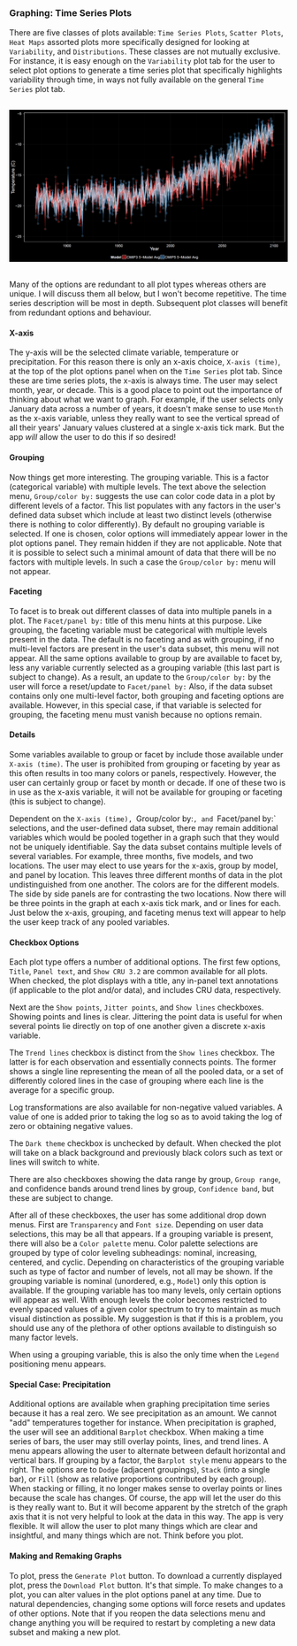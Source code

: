 
##
##
### Graphing: Time Series Plots
There are five classes of plots available: `Time Series Plots`, `Scatter Plots`, `Heat Maps` assorted plots more specifically designed for looking at `Variability`, and `Distributions`.
These classes are not mutually exclusive. For instance, it is easy enough on the `Variability` plot tab for the user to select plot options to generate a time series plot
that specifically highlights variability through time, in ways not fully available on the general `Time Series` plot tab.

##
<img class="centered" src="img/plotTS_example_1_black.png" width="900"/>

##

Many of the options are redundant to all plot types whereas others are unique. I will discuss them all below, but I won't become repetitive.
The time series description will be most in depth. Subsequent plot classes will benefit from redundant options and behaviour.

#### X-axis
The y-axis will be the selected climate variable, temperature or precipitation.
For this reason there is only an x-axis choice, `X-axis (time)`, at the top of the plot options panel when on the `Time Series` plot tab.
Since these are time series plots, the x-axis is always time. The user may select month, year, or decade.
This is a good place to point out the importance of thinking about what we want to graph.
For example, if the user selects only January data across a number of years, it doesn't make sense to use `Month` as the x-axis variable,
unless they really want to see the vertical spread of all their years' January values clustered at a single x-axis tick mark.
But the app *will* allow the user to do this if so desired!

#### Grouping
Now things get more interesting. The grouping variable. This is a factor (categorical variable) with multiple levels.
The text above the selection menu, `Group/color by:` suggests the use can color code data in a plot by different levels of a factor.
This list populates with any factors in the user's defined data subset which include at least two distinct levels (otherwise there is nothing to color differently).
By default no grouping variable is selected. If one is chosen, color options will immediately appear lower in the plot options panel.
They remain hidden if they are not applicable.
Note that it is possible to select such a minimal amount of data that there will be no factors with multiple levels.
In such a case the `Group/color by:` menu will not appear.

#### Faceting
To facet is to break out different classes of data into multiple panels in a plot. The `Facet/panel by:` title of this menu hints at this purpose.
Like grouping, the faceting variable must be categorical with multiple levels present in the data.
The default is no faceting and as with grouping, if no multi-level factors are present in the user's data subset, this menu will not appear.
All the same options available to group by are available to facet by, less any variable currently selected as a grouping variable (this last part is subject to change).
As a result, an update to the `Group/color by:` by the user will force a reset/update to `Facet/panel by:`
Also, if the data subset contains only one multi-level factor, both grouping and faceting options are available.
However, in this special case, if that variable is selected for grouping, the faceting menu must vanish because no options remain.

#### Details
Some variables available to group or facet by include those available under `X-axis (time)`.
The user is prohibited from grouping or faceting by year as this often results in too many colors or panels, respectively.
However, the user can certainly group or facet by month or decade.
If one of these two is in use as the x-axis variable, it will not be available for grouping or faceting (this is subject to change).

Dependent on the `X-axis (time), `Group/color by:`, and `Facet/panel by:` selections, and the user-defined data subset, 
there may remain additional variables which would be pooled together in a graph such that they would not be uniquely identifiable.
Say the data subset contains multiple levels of several variables. For example, three months, five models, and two locations.
The user may elect to use years for the x-axis, group by model, and panel by location.
This leaves three different months of data in the plot undistinguished from one another. The colors are for the different models.
The side by side panels are for contrasting the two locations.
Now there will be three points in the graph at each x-axis tick mark, and or lines for each.
Just below the x-axis, grouping, and faceting menus text will appear to help the user keep track of any pooled variables.

#### Checkbox Options
Each plot type offers a number of additional options.
The first few options, `Title`, `Panel text`, and `Show CRU 3.2` are common available for all plots.
When checked, the plot displays with a title, any in-panel text annotations (if applicable to the plot and/or data), and includes CRU data, respectively.

Next are the `Show points`, `Jitter points`, and `Show lines` checkboxes. Showing points and lines is clear.
Jittering the point data is useful for when several points lie directly on top of one another given a discrete x-axis variable.

The `Trend lines` checkbox is distinct from the `Show lines` checkbox. The latter is for each observation and essentially connects points.
The former shows a single line representing the mean of all the pooled data, or a set of differently colored lines in the case of grouping where each line is the average for a specific group.

Log transformations are also available for non-negative valued variables.
A value of one is added prior to taking the log so as to avoid taking the log of zero or obtaining negative values.

The `Dark theme` checkbox is unchecked by default. When checked the plot will take on a black background and previously black colors such as text or lines will switch to white.

There are also checkboxes showing the data range by group, `Group range`, and confidence bands around trend lines by group, `Confidence band`, but these are subject to change.

After all of these checkboxes, the user has some additional drop down menus. First are `Transparency` and `Font size`.
Depending on user data selections, this may be all that appears.
If a grouping variable is present, there will also be a `Color palette` menu.
Color palette selections are grouped by type of color leveling subheadings: nominal, increasing, centered, and cyclic.
Depending on characteristics of the grouping variable such as type of factor and number of levels, not all may be shown.
If the grouping variable is nominal (unordered, e.g., `Model`) only this option is available.
If the grouping variable has too many levels, only certain options will appear as well.
With enough levels the color becomes restricted to evenly spaced values of a given color spectrum to try to maintain as much visual distinction as possible.
My suggestion is that if this is a problem, you should use any of the plethora of other options available to distinguish so many factor levels.

When using a grouping variable, this is also the only time when the `Legend` positioning menu appears.

#### Special Case: Precipitation
Additional options are available when graphing precipitation time series because it has a real zero. We see precipitation as an amount.
We cannot "add" temperatures together for instance.
When precipitation is graphed, the user will see an additional `Barplot` checkbox.
When making a time series of bars, the user may still overlay points, lines, and trend lines.
A menu appears allowing the user to alternate between default horizontal and vertical bars.
If grouping by a factor, the `Barplot style` menu appears to the right.
The options are to `Dodge` (adjacent groupings), `Stack` (into a single bar), or `Fill` (show as relative proportions contributed by each group).
When stacking or filling, it no longer makes sense to overlay points or lines because the scale has changes.
Of course, the app will let the user do this is they really want to.
But it will become apparent by the stretch of the graph axis that it is not very helpful to look at the data in this way.
The app is very flexible. It will allow the user to plot many things which are clear and insightful, and many things which are not.
Think before you plot.

#### Making and Remaking Graphs
To plot, press the `Generate Plot` button. To download a currently displayed plot, press the `Download Plot` button.
It's that simple. To make changes to a plot, you can alter values in the plot options panel at any time.
Due to natural dependencies, changing some options will force resets and updates of other options.
Note that if you reopen the data selections menu and change anything you will be required to restart by completing a new data subset and making a new plot.
